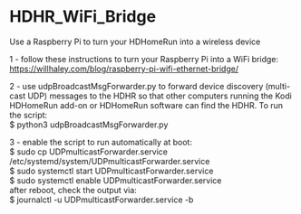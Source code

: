 # HDHR_WiFi_Bridge
Use a Raspberry Pi to turn your HDHomeRun into a wireless device

1 - follow these instructions to turn your Raspberry Pi into a WiFi bridge: https://willhaley.com/blog/raspberry-pi-wifi-ethernet-bridge/

2 - use udpBroadcastMsgForwarder.py to forward device discovery (multi-cast UDP) messages to the HDHR so that other computers running the Kodi HDHomeRun add-on or HDHomeRun software can find the HDHR.  To run the script:  
    $ python3 udpBroadcastMsgForwarder.py

3 - enable the script to run automatically at boot:  
    $ sudo cp UDPmulticastForwarder.service /etc/systemd/system/UDPmulticastForwarder.service  
    $ sudo systemctl start UDPmulticastForwarder.service  
    $ sudo systemctl enable UDPmulticastForwarder.service  
after reboot, check the output via:  
    $ journalctl -u UDPmulticastForwarder.service -b
